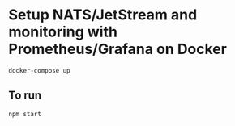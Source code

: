 # Setup NATS/JetStream and monitoring with Prometheus/Grafana on Docker

```docker-compose up```

## To run

```npm start```
